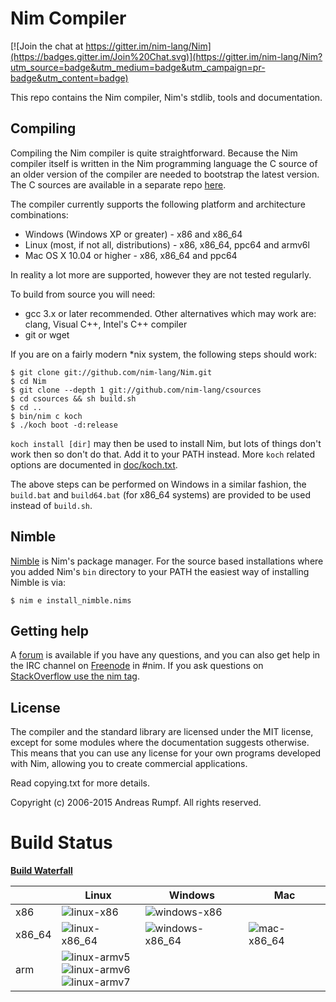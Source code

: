 # Nim Compiler

[![Join the chat at https://gitter.im/nim-lang/Nim](https://badges.gitter.im/Join%20Chat.svg)](https://gitter.im/nim-lang/Nim?utm_source=badge&utm_medium=badge&utm_campaign=pr-badge&utm_content=badge)


This repo contains the Nim compiler, Nim's stdlib, tools and
documentation.

## Compiling
Compiling the Nim compiler is quite straightforward. Because
the Nim compiler itself is written in the Nim programming language
the C source of an older version of the compiler are needed to bootstrap the
latest version. The C sources are available in a separate
repo [here](http://github.com/nim-lang/csources).

The compiler currently supports the following platform and architecture
combinations:

  * Windows (Windows XP or greater) - x86 and x86_64
  * Linux (most, if not all, distributions) - x86, x86_64, ppc64 and armv6l
  * Mac OS X 10.04 or higher - x86, x86_64 and ppc64

In reality a lot more are supported, however they are not tested regularly.

To build from source you will need:

  * gcc 3.x or later recommended. Other alternatives which may work
    are: clang, Visual C++, Intel's C++ compiler
  * git or wget

If you are on a fairly modern *nix system, the following steps should work:

```
$ git clone git://github.com/nim-lang/Nim.git
$ cd Nim
$ git clone --depth 1 git://github.com/nim-lang/csources
$ cd csources && sh build.sh
$ cd ..
$ bin/nim c koch
$ ./koch boot -d:release
```

``koch install [dir]`` may then be used to install Nim, but lots of things
don't work then so don't do that. Add it to your PATH instead. More ``koch``
related options are documented in [doc/koch.txt](doc/koch.txt).

The above steps can be performed on Windows in a similar fashion, the
``build.bat`` and ``build64.bat`` (for x86_64 systems) are provided to be used
instead of ``build.sh``.


## Nimble
[Nimble](https://github.com/nim-lang/nimble) is Nim's package manager. For the
source based installations where you added Nim's ``bin`` directory to your PATH
the easiest way of installing Nimble is via:

```
$ nim e install_nimble.nims
```

## Getting help
A [forum](http://forum.nim-lang.org/) is available if you have any
questions, and you can also get help in the IRC channel on
[Freenode](irc://irc.freenode.net/nim) in #nim. If you ask questions on
[StackOverflow use the nim
tag](http://stackoverflow.com/questions/tagged/nim).

## License
The compiler and the standard library are licensed under the MIT license,
except for some modules where the documentation suggests otherwise. This means
that you can use any license for your own programs developed with Nim,
allowing you to create commercial applications.

Read copying.txt for more details.

Copyright (c) 2006-2015 Andreas Rumpf.
All rights reserved.

# Build Status
[**Build Waterfall**][waterfall]

|        | Linux | Windows | Mac |
| ------ | ----- | ------- | --- |
| x86    | ![linux-x86][linux-x86-img] | ![windows-x86][windows-x86-img] | 
| x86_64 | ![linux-x86_64][linux-x86_64-img] | ![windows-x86_64][windows-x86_64-img] | ![mac-x86_64][mac-x86_64-img] |
| arm    | ![linux-armv5][linux-arm5-img]<br/> ![linux-armv6][linux-arm6-img]<br/> ![linux-armv7][linux-arm7-img]

[linux-x86-img]:      http://buildbot.nim-lang.org/buildstatusimage?builder=linux-x32-builder
[linux-x86_64-img]:   http://buildbot.nim-lang.org/buildstatusimage?builder=linux-x64-builder
[linux-arm5-img]:     http://buildbot.nim-lang.org/buildstatusimage?builder=linux-arm5-builder
[linux-arm6-img]:     http://buildbot.nim-lang.org/buildstatusimage?builder=linux-arm6-builder
[linux-arm7-img]:     http://buildbot.nim-lang.org/buildstatusimage?builder=linux-arm7-builder

[windows-x86-img]:    http://buildbot.nim-lang.org/buildstatusimage?builder=windows-x32-builder
[windows-x86_64-img]: http://buildbot.nim-lang.org/buildstatusimage?builder=windows-x64-builder

[mac-x86_64-img]:     http://buildbot.nim-lang.org/buildstatusimage?builder=mac-x64-builder

[waterfall]: http://buildbot.nim-lang.org/waterfall
